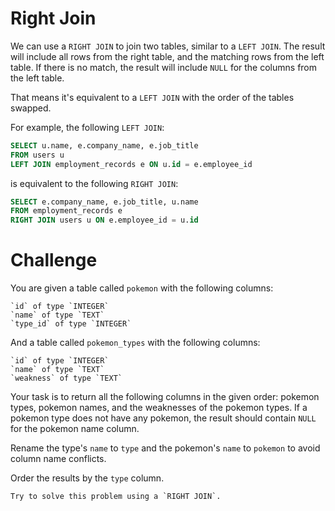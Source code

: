 # Right Join

We can use a `RIGHT JOIN` to join two tables, similar to a `LEFT JOIN`. The result will include all rows from the right table, and the matching rows from the left table. If there is no match, the result will include `NULL` for the columns from the left table.

That means it's equivalent to a `LEFT JOIN` with the order of the tables swapped.

For example, the following `LEFT JOIN`:
```sql
SELECT u.name, e.company_name, e.job_title
FROM users u
LEFT JOIN employment_records e ON u.id = e.employee_id
```

is equivalent to the following `RIGHT JOIN`:
```sql
SELECT e.company_name, e.job_title, u.name
FROM employment_records e
RIGHT JOIN users u ON e.employee_id = u.id
```

# Challenge

You are given a table called `pokemon` with the following columns:

    `id` of type `INTEGER`
    `name` of type `TEXT`
    `type_id` of type `INTEGER`

And a table called `pokemon_types` with the following columns:

    `id` of type `INTEGER`
    `name` of type `TEXT`
    `weakness` of type `TEXT`

Your task is to return all the following columns in the given order: pokemon types, pokemon names, and the weaknesses of the pokemon types. If a pokemon type does not have any pokemon, the result should contain `NULL` for the pokemon name column.

Rename the type's `name` to `type` and the pokemon's `name` to `pokemon` to avoid column name conflicts.

Order the results by the `type` column.

    Try to solve this problem using a `RIGHT JOIN`.
